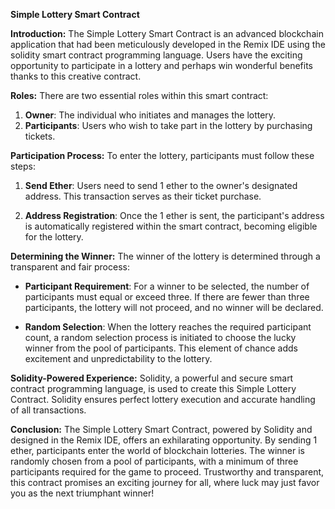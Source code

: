 **Simple Lottery Smart Contract**

**Introduction:**
The Simple Lottery Smart Contract is an advanced blockchain application that had been meticulously developed in the Remix IDE using the solidity smart contract programming language. Users have the exciting opportunity to participate in a lottery and perhaps win wonderful benefits thanks to this creative contract.

**Roles:**
There are two essential roles within this smart contract:

1. **Owner**: The individual who initiates and manages the lottery.
2. **Participants**: Users who wish to take part in the lottery by purchasing tickets.

**Participation Process:**
To enter the lottery, participants must follow these steps:

1. **Send Ether**: Users need to send 1 ether to the owner's designated address. This transaction serves as their ticket purchase.

2. **Address Registration**: Once the 1 ether is sent, the participant's address is automatically registered within the smart contract, becoming eligible for the lottery.

**Determining the Winner:**
The winner of the lottery is determined through a transparent and fair process:

- **Participant Requirement**: For a winner to be selected, the number of participants must equal or exceed three. If there are fewer than three participants, the lottery will not proceed, and no winner will be declared.

- **Random Selection**: When the lottery reaches the required participant count, a random selection process is initiated to choose the lucky winner from the pool of participants. This element of chance adds excitement and unpredictability to the lottery.

**Solidity-Powered Experience:**
Solidity, a powerful and secure smart contract programming language, is used to create this Simple Lottery Contract. Solidity ensures perfect lottery execution and accurate handling of all transactions.

**Conclusion:**
The Simple Lottery Smart Contract, powered by Solidity and designed in the Remix IDE, offers an exhilarating opportunity. By sending 1 ether, participants enter the world of blockchain lotteries. The winner is randomly chosen from a pool of participants, with a minimum of three participants required for the game to proceed. Trustworthy and transparent, this contract promises an exciting journey for all, where luck may just favor you as the next triumphant winner!

